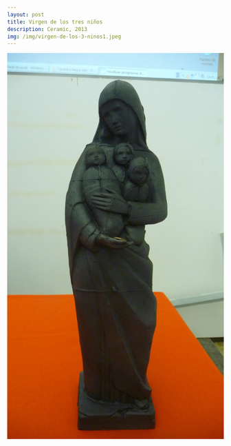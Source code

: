 ```yaml
---
layout: post
title: Virgen de los tres niños
description: Ceramic, 2013
img: /img/virgen-de-los-3-ninos1.jpeg
---
```



<div class="img_row">
  <img class="col three" src="/img/virgen-de-los-3-ninos1.jpeg"/>
</div>
<div class="col three caption">
</div>
